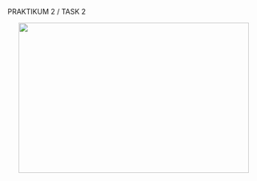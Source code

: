 PRAKTIKUM 2 / TASK 2
<p align="center">
  <img width="460" height="300" src="https://i.imgur.com/WMlltTe.png">
</p>
